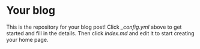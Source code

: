 # Your blog

This is the repository for your blog post! Click *_config.yml* above to get started and fill in the details. Then click *index.md* and edit it to start creating your home page.
